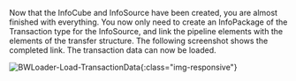 Now that the InfoCube and InfoSource have been created, you are almost finished with everything. You now only need to create an InfoPackage of the Transaction type for the InfoSource, and link the pipeline elements with the elements of the transfer structure. The following screenshot shows the completed link. The transaction data can now be loaded.

![BWLoader-Load-TransactionData](/img/content/BWLoader-Load-TransactionData.png){:class="img-responsive"}